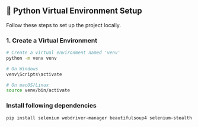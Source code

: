 ## 🐍 Python Virtual Environment Setup

Follow these steps to set up the project locally.

### 1. Create a Virtual Environment

```bash
# Create a virtual environment named 'venv'
python -m venv venv

# On Windows
venv\Scripts\activate

# On macOS/Linux
source venv/bin/activate
```
### Install following dependencies
```bash
pip install selenium webdriver-manager beautifulsoup4 selenium-stealth
```
